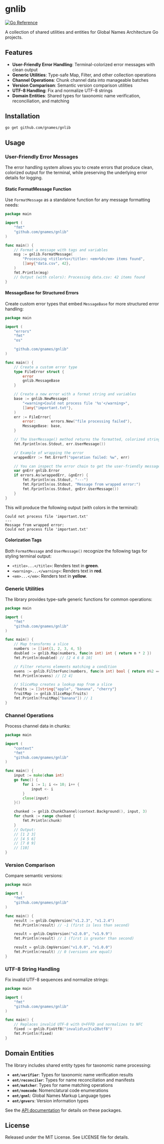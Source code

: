 # gnlib

[![Go Reference](https://pkg.go.dev/badge/github.com/gnames/gnlib.svg)](https://pkg.go.dev/github.com/gnames/gnlib)

A collection of shared utilities and entities for Global Names Architecture Go projects.

## Features

- **User-Friendly Error Handling**: Terminal-colorized error messages with clean output
- **Generic Utilities**: Type-safe Map, Filter, and other collection operations
- **Channel Operations**: Chunk channel data into manageable batches
- **Version Comparison**: Semantic version comparison utilities
- **UTF-8 Handling**: Fix and normalize UTF-8 strings
- **Domain Entities**: Shared types for taxonomic name verification, reconciliation, and matching

## Installation

```bash
go get github.com/gnames/gnlib
```

## Usage

### User-Friendly Error Messages

The error handling system allows you to create errors that produce clean, colorized output for the terminal, while preserving the underlying error details for logging.

#### Static FormatMessage Function

Use `FormatMessage` as a standalone function for any message formatting needs:

```go
package main

import (
	"fmt"
	"github.com/gnames/gnlib"
)

func main() {
	// Format a message with tags and variables
	msg := gnlib.FormatMessage(
		"Processing <title>%s</title>: <em>%d</em> items found",
		[]any{"data.csv", 42},
	)
	fmt.Println(msg)
	// Output (with colors): Processing data.csv: 42 items found
}
```

#### MessageBase for Structured Errors

Create custom error types that embed `MessageBase` for more structured error handling:

```go
package main

import (
	"errors"
	"fmt"
	"os"

	"github.com/gnames/gnlib"
)

func main() {
	// Create a custom error type
	type FileError struct {
		error
		gnlib.MessageBase
	}

	// Create a new error with a format string and variables
	base := gnlib.NewMessage(
		"<warning>Could not process file '%s'</warning>",
		[]any{"important.txt"},
	)
	err := FileError{
		error:       errors.New("file processing failed"),
		MessageBase: base,
	}

	// The UserMessage() method returns the formatted, colorized string
	fmt.Fprintln(os.Stdout, err.UserMessage())

	// Example of wrapping the error
	wrappedErr := fmt.Errorf("operation failed: %w", err)

	// You can inspect the error chain to get the user-friendly message
	var gnErr gnlib.Error
	if errors.As(wrappedErr, &gnErr) {
		fmt.Fprintln(os.Stdout, "---")
		fmt.Fprintln(os.Stdout, "Message from wrapped error:")
		fmt.Fprintln(os.Stdout, gnErr.UserMessage())
	}
}
```

This will produce the following output (with colors in the terminal):

```
Could not process file 'important.txt'
---
Message from wrapped error:
Could not process file 'important.txt'
```

#### Colorization Tags

Both `FormatMessage` and `UserMessage()` recognize the following tags for styling terminal output:

-   `<title>...</title>`: Renders text in **green**.
-   `<warning>...</warning>`: Renders text in **red**.
-   `<em>...</em>`: Renders text in **yellow**.

### Generic Utilities

The library provides type-safe generic functions for common operations:

```go
package main

import (
    "fmt"
    "github.com/gnames/gnlib"
)

func main() {
    // Map transforms a slice
    numbers := []int{1, 2, 3, 4, 5}
    doubled := gnlib.Map(numbers, func(n int) int { return n * 2 })
    fmt.Println(doubled) // [2 4 6 8 10]

    // Filter returns elements matching a condition
    evens := gnlib.FilterFunc(numbers, func(n int) bool { return n%2 == 0 })
    fmt.Println(evens) // [2 4]

    // SliceMap creates a lookup map from a slice
    fruits := []string{"apple", "banana", "cherry"}
    fruitMap := gnlib.SliceMap(fruits)
    fmt.Println(fruitMap["banana"]) // 1
}
```

### Channel Operations

Process channel data in chunks:

```go
package main

import (
    "context"
    "fmt"
    "github.com/gnames/gnlib"
)

func main() {
    input := make(chan int)
    go func() {
        for i := 1; i <= 10; i++ {
            input <- i
        }
        close(input)
    }()

    chunked := gnlib.ChunkChannel(context.Background(), input, 3)
    for chunk := range chunked {
        fmt.Println(chunk)
    }
    // Output:
    // [1 2 3]
    // [4 5 6]
    // [7 8 9]
    // [10]
}
```

### Version Comparison

Compare semantic versions:

```go
package main

import (
    "fmt"
    "github.com/gnames/gnlib"
)

func main() {
    result := gnlib.CmpVersion("v1.2.3", "v1.2.4")
    fmt.Println(result) // -1 (first is less than second)

    result = gnlib.CmpVersion("v2.0.0", "v1.9.9")
    fmt.Println(result) // 1 (first is greater than second)

    result = gnlib.CmpVersion("v1.0.0", "v1.0.0")
    fmt.Println(result) // 0 (versions are equal)
}
```

### UTF-8 String Handling

Fix invalid UTF-8 sequences and normalize strings:

```go
package main

import (
    "fmt"
    "github.com/gnames/gnlib"
)

func main() {
    // Replaces invalid UTF-8 with U+FFFD and normalizes to NFC
    fixed := gnlib.FixUtf8("invalid\xc3\x28utf8")
    fmt.Println(fixed)
}
```

## Domain Entities

The library includes shared entity types for taxonomic name processing:

- **`ent/verifier`**: Types for taxonomic name verification results
- **`ent/reconciler`**: Types for name reconciliation and manifests
- **`ent/matcher`**: Types for name matching operations
- **`ent/nomcode`**: Nomenclatural code enumerations
- **`ent/gnml`**: Global Names Markup Language types
- **`ent/gnvers`**: Version information types

See the [API documentation](https://pkg.go.dev/github.com/gnames/gnlib) for details on these packages.

## License

Released under the MIT License. See LICENSE file for details.

